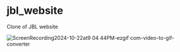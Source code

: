 # jbl_website
Clone of JBL website

![ScreenRecording2024-10-22at9 04 44PM-ezgif com-video-to-gif-converter](https://github.com/user-attachments/assets/ac738e37-a27d-4bcf-a9b1-fee764f98b35)


